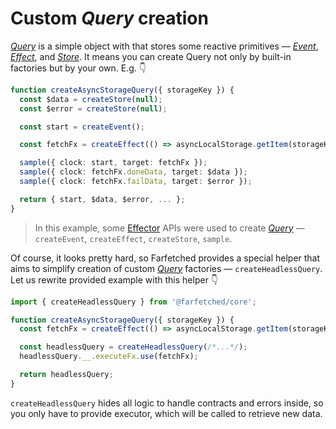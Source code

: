 # Custom _Query_ creation

[_Query_](/api/primitives/query.md) is a simple object with that stores some reactive primitives — [_Event_](https://effector.dev/en/api/effector/event/), [_Effect_](https://effector.dev/en/api/effector/effect/), and [_Store_](https://effector.dev/en/api/effector/store/). It means you can create Query not only by built-in factories but by your own. E.g. 👇

```ts
function createAsyncStorageQuery({ storageKey }) {
  const $data = createStore(null);
  const $error = createStore(null);

  const start = createEvent();

  const fetchFx = createEffect(() => asyncLocalStorage.getItem(storageKey));

  sample({ clock: start, target: fetchFx });
  sample({ clock: fetchFx.doneData, target: $data });
  sample({ clock: fetchFx.failData, target: $error });

  return { start, $data, $error, ... };
}
```

> In this example, some [Effector](https://effector.dev) APIs were used to create [_Query_](/api/primitives/query) — `createEvent`, `createEffect`, `createStore`, `sample`.

Of course, it looks pretty hard, so Farfetched provides a special helper that aims to simplify creation of custom [_Query_](/api/primitives/query) factories — `createHeadlessQuery`. Let us rewrite provided example with this helper 👇

```ts
import { createHeadlessQuery } from '@farfetched/core';

function createAsyncStorageQuery({ storageKey }) {
  const fetchFx = createEffect(() => asyncLocalStorage.getItem(storageKey));

  const headlessQuery = createHeadlessQuery(/*...*/);
  headlessQuery.__.executeFx.use(fetchFx);

  return headlessQuery;
}
```

`createHeadlessQuery` hides all logic to handle contracts and errors inside, so you only have to provide executor, which will be called to retrieve new data.
